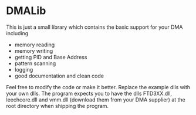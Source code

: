 # DMALib

This is just a small library which contains the basic support for your DMA including
- memory reading
- memory writing
- getting PID and Base Address
- pattern scanning
- logging
- good documentation and clean code

Feel free to modify the code or make it better. Replace the example dlls with your own dlls.
The program expects you to have the dlls FTD3XX.dll, leechcore.dll and vmm.dll (download them from your DMA supplier) at the root directory when shipping the program. 
